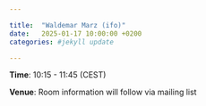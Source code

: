 ```yaml
---

title:  "Waldemar Marz (ifo)"
date:   2025-01-17 10:00:00 +0200
categories: #jekyll update

---
```


**Time**: 10:15 - 11:45  (CEST)

**Venue**: Room information will
follow via mailing list

